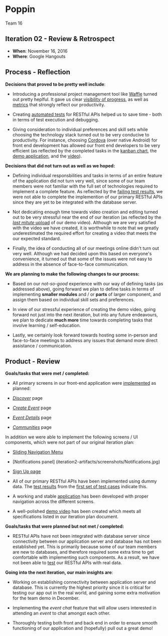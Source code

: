 # Poppin

Team 16
## Iteration 02 - Review & Retrospect

 * __When__: November 16, 2016
 * __Where__: Google Hangouts

## Process - Reflection

__Decisions that proved to be pretty well include__:


* Introducing a professional project management tool like [Waffle](https://waffle.io) turned out pretty heplful. It gave us clear [visibility of progress](), as well as [metrics]() that strongly reflect our productivity.

* Creating [automated tests]() for RESTful APIs helped us to save time - both in terms of test execution and debugging.

* Giving consideration to individual preferences and skill sets while choosing the technology stack turned out to be very conducive to productivity. For instance, choosing [Cordova](https://cordova.apache.org) (over native Android) for front end development has allowed our front end developers to be very efficient (as reflected by the completed tasks in the [kanban chart](), the [demo application](), and the [video]()).

__Decisions that did not turn out as well as we hoped:__

* Defining individual responsbilities and tasks in terms of an entire feature of the application did not turn very well, since some of our team members were not familiar with the full set of technologies required to implement a complete feature. As reflected by the [failing test results](), we were not able to complete the implemention of our primary RESTful APIs since they are yet to be integrated with the database server.

* Not dedicating enough time towards video creation and editing turned out to be very stressful near the end of our iteration (as reflected by the [*last mitute* upload]() of our demo video). Although we are very satisfied with the video we have created, it is worthwhile to note that we greatly underestimated the required effort for creating a video that meets the our expected standard.

* Finally, the idea of conducting all of our meetings online didn't turn out very well. Although we had decided upon this based on everyone's convenience, it turned out that some of the issues were not easy to address in the absence of face-to-face communication.


__We are planning to make the following changes to our process:__

* Based on our *not-so-good* experience with our way of defining tasks (as addressed above), going forward we plan to define tasks in terms of implementing __smaller modules__ and / or __parts__ of larger component, and assign them based on individual skill sets and preferences.

* In view of our stressful experience of creating the demo video, going forward not just into the next iteration, but into any future endeavours, we plan to dedicate __much more__ time towards completing tasks that involve learning / self-education.

* Lastly, we certainly look forward towards hosting some in-person and face-to-face meetings to address any issues that demand more direct assistance / communication.


## Product - Review

__Goals/tasks that were met / completed:__

* All primary screens in our front-end application were [implemented](iteration2-artifacts/screenshots) as planned:
 
 * [*Discover*](iteration2-artifacts/screenshots/Discover.jpg) page
 * [*Create Event*](iteration2-artifacts/screenshots/Create_Event.jpg) page
 * [*Event Details*](iteration2-artifacts/screenshots/Event.jpg) page
 * [*Communities*](iteration2-artifacts/screenshots/Communities.jpg) page

  In addition we were able to implement the following screens / UI components, which were not part of our original iteration plan:
  
  * [Sliding Navigation Menu](iteration2-artifacts/screenshots/Menu.jpg)
  * [Notifications panel] (iteration2-artifacts/screenshots/Notifications.jpg)
  * [Sign Up page](iteration2-artifacts/screenshots/Sign_Up.jpg)
  

* All of our primary RESTful APIs have been implemented using dummy data. The [test results](iteration2-artifacts/REST-API-Tests/REST-API-mock-data-test-results.txt) from the [first set of test cases](../server_dev/test/REST-API-with-mock-data.json) indicate this.

* A working and stable [application](iteration2-artifacts/DemoBuild.apk) has been developed with proper navigation across the different screens.

* A well-polished [demo video](iteration2-artifacts/video.md) has been created which meets all specifications listed in our iteration plan document.

__Goals/tasks that were planned but not met / completed:__

* RESTful APIs have not been integrated with database server since connectivity between our application server and database has not been established yet. This is primarily because some of our team members are new to databases, and therefore required some extra time to get comfortable with implementing such components. As a result, we have not been able to [test](../server_dev/test/) our RESTful APIs with real data.

__Going into the next iteration, our main insights are__:

* Working on establishing connectivity between application server and database. This is currently the highest priority since it is critical for testing our app out in the real world, and gaining some extra motivation for the team demo in December.

* Implementing the *event chat* feature that will allow users interested in attending an *event* to chat amongst each other.

* Thoroughly testing both front and back end in order to ensure smooth functioning of our application and (hopefully) pull out a great demo!